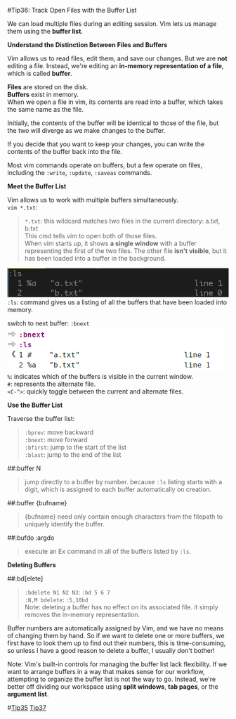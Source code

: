 #Tip36: Track Open Files with the Buffer List  
  
We can load multiple files during an editing session. Vim lets us manage them using the **buffer list**.  
  
**Understand the Distinction Between Files and Buffers**  
  
Vim allows us to read files, edit them, and save our changes. But we are **not** editing a file. Instead, we're editing an **in-memory representation of a file**, which is called **buffer**.  
  
**Files** are stored on the disk.  
**Buffers** exist in memory.  
When we open a file in vim, its contents are read into a buffer, which takes the same name as the file.  
  
Initially, the contents of the buffer will be identical to those of the file, but the two will diverge as we make changes to the buffer.  
  
If you decide that you want to keep your changes, you can write the contents of the buffer back into the file.  
  
Most vim commands operate on buffers, but a few operate on files, including the `:write`, `:update`, `:saveas` commands.  
  
  
**Meet the Buffer List**  
  
Vim allows us to work with multiple buffers simultaneously.  
`vim *.txt`:  
>`*.txt`: this wildcard matches two files in the current directory: a.txt, b.txt  
>This cmd tells vim to open both of those files.  
>When vim starts up, it shows **a single window** with a buffer representing the first of the two files. The other file **isn't visible**, but it has been loaded into a buffer in the background.  
  
![tip36_1](images/tip36_1.png)  
`:ls`: command gives us a listing of all the buffers that have been loaded into memory.  
  
switch to next buffer: `:bnext`  
![tip36_2](images/tip36_2.png)  
`%`: indicates which of the buffers is visible in the current window.  
`#`: represents the alternate file.  
`<C-^>`: quickly toggle between the current and alternate files.  
  
  
**Use the Buffer List**  
  
Traverse the buffer list:  
>`:bprev`: move backward  
>`:bnext`: move forward  
>`:bfirst`: jump to the start of the list  
>`:blast`: jump to the end of the list  
  
##:buffer N  
>jump directly to a buffer by number. because `:ls` listing starts with a digit, which is assigned to each buffer automatically on creation.  
  
##:buffer {bufname}  
>{bufname} need only contain enough characters from the filepath to uniquely identify the buffer.  
  
##:bufdo :argdo  
>execute an Ex command in all of the buffers listed by `:ls`.  
  
  
**Deleting Buffers**  
  
##:bd[elete]  
>`:bdelete N1 N2 N3`:  `:bd 5 6 7`  
>`:N,M bdelete`: `:5,10bd`  
Note: deleting a buffer has no effect on its associated file. it simply removes the in-memory representation.  
  
Buffer numbers are automatically assigned by Vim, and we have no means of changing them by hand. So if we want to delete one or more buffers, we first have to look them up to find out their numbers, this is time-consuming, so unless I have a good reason to delete a buffer, I usually don't bother!  
  
Note: Vim's built-in controls for managing the buffer list lack flexibility. If we want to arrange buffers in a way that makes sense for our workflow, attempting to organize the buffer list is not the way to go. Instead, we're better off dividing our workspace using **split windows**, **tab pages**, or the **argument list**.  
  
#[Tip35](tip35.md) [Tip37](tip37.md)
